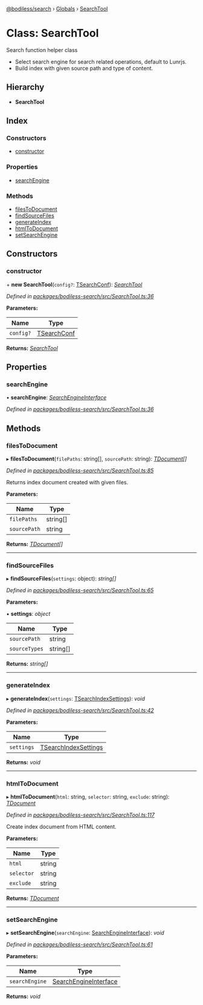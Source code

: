 [@bodiless/search](../README.md) › [Globals](../globals.md) › [SearchTool](searchtool.md)

# Class: SearchTool

Search function helper class

- Select search engine for search related operations, default to Lunrjs.
- Build index with given source path and type of content.

## Hierarchy

* **SearchTool**

## Index

### Constructors

* [constructor](searchtool.md#constructor)

### Properties

* [searchEngine](searchtool.md#searchengine)

### Methods

* [filesToDocument](searchtool.md#filestodocument)
* [findSourceFiles](searchtool.md#findsourcefiles)
* [generateIndex](searchtool.md#generateindex)
* [htmlToDocument](searchtool.md#htmltodocument)
* [setSearchEngine](searchtool.md#setsearchengine)

## Constructors

###  constructor

\+ **new SearchTool**(`config?`: [TSearchConf](../globals.md#tsearchconf)): *[SearchTool](searchtool.md)*

*Defined in [packages/bodiless-search/src/SearchTool.ts:36](https://github.com/Guilherme-Almeida-Zeni/Bodiless-JS/blob/6728573a/packages/bodiless-search/src/SearchTool.ts#L36)*

**Parameters:**

Name | Type |
------ | ------ |
`config?` | [TSearchConf](../globals.md#tsearchconf) |

**Returns:** *[SearchTool](searchtool.md)*

## Properties

###  searchEngine

• **searchEngine**: *[SearchEngineInterface](../interfaces/searchengineinterface.md)*

*Defined in [packages/bodiless-search/src/SearchTool.ts:36](https://github.com/Guilherme-Almeida-Zeni/Bodiless-JS/blob/6728573a/packages/bodiless-search/src/SearchTool.ts#L36)*

## Methods

###  filesToDocument

▸ **filesToDocument**(`filePaths`: string[], `sourcePath`: string): *[TDocument](../globals.md#tdocument)[]*

*Defined in [packages/bodiless-search/src/SearchTool.ts:85](https://github.com/Guilherme-Almeida-Zeni/Bodiless-JS/blob/6728573a/packages/bodiless-search/src/SearchTool.ts#L85)*

Returns index document created with given files.

**Parameters:**

Name | Type |
------ | ------ |
`filePaths` | string[] |
`sourcePath` | string |

**Returns:** *[TDocument](../globals.md#tdocument)[]*

___

###  findSourceFiles

▸ **findSourceFiles**(`settings`: object): *string[]*

*Defined in [packages/bodiless-search/src/SearchTool.ts:65](https://github.com/Guilherme-Almeida-Zeni/Bodiless-JS/blob/6728573a/packages/bodiless-search/src/SearchTool.ts#L65)*

**Parameters:**

▪ **settings**: *object*

Name | Type |
------ | ------ |
`sourcePath` | string |
`sourceTypes` | string[] |

**Returns:** *string[]*

___

###  generateIndex

▸ **generateIndex**(`settings`: [TSearchIndexSettings](../globals.md#tsearchindexsettings)): *void*

*Defined in [packages/bodiless-search/src/SearchTool.ts:42](https://github.com/Guilherme-Almeida-Zeni/Bodiless-JS/blob/6728573a/packages/bodiless-search/src/SearchTool.ts#L42)*

**Parameters:**

Name | Type |
------ | ------ |
`settings` | [TSearchIndexSettings](../globals.md#tsearchindexsettings) |

**Returns:** *void*

___

###  htmlToDocument

▸ **htmlToDocument**(`html`: string, `selector`: string, `exclude`: string): *[TDocument](../globals.md#tdocument)*

*Defined in [packages/bodiless-search/src/SearchTool.ts:117](https://github.com/Guilherme-Almeida-Zeni/Bodiless-JS/blob/6728573a/packages/bodiless-search/src/SearchTool.ts#L117)*

Create index document from HTML content.

**Parameters:**

Name | Type |
------ | ------ |
`html` | string |
`selector` | string |
`exclude` | string |

**Returns:** *[TDocument](../globals.md#tdocument)*

___

###  setSearchEngine

▸ **setSearchEngine**(`searchEngine`: [SearchEngineInterface](../interfaces/searchengineinterface.md)): *void*

*Defined in [packages/bodiless-search/src/SearchTool.ts:61](https://github.com/Guilherme-Almeida-Zeni/Bodiless-JS/blob/6728573a/packages/bodiless-search/src/SearchTool.ts#L61)*

**Parameters:**

Name | Type |
------ | ------ |
`searchEngine` | [SearchEngineInterface](../interfaces/searchengineinterface.md) |

**Returns:** *void*
